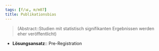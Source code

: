 ```yaml
---
tags: [f/📊, m/m07]
title: Publikationsbias
---
```

> (Abstract::Studien mit statistisch signifikanten Ergebnissen werden eher veröffentlicht)
- **Lösungsansatz**:: Pre-Registration